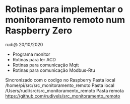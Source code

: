 # Rotinas para implementar o monitoramento remoto num Raspberry Zero

rudi@ 20/10/2020
 
- Programa monitor
- Rotinas para ler ACD
- Rotinas para comunicação Mqtt
- Rotinas para comunicação Modbus-Rtu

Sincronizado com o codigo no Raspberry
Pasta local /home/pi/src/src_monitoramento_remoto
Pasta local /Users/rudi/src/src_monitoramento_remoto 
Pasta remota https://github.com/rudivels/src_monitoramento_remoto
